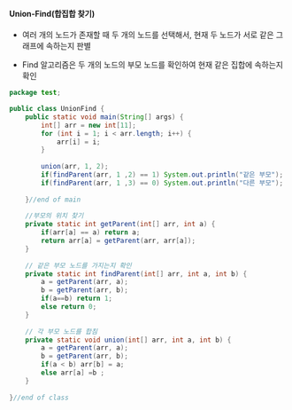 #### Union-Find(합집합 찾기)

- 여러 개의 노드가 존재할 때 두 개의 노드를 선택해서, 현재 두 노드가 서로 같은 그래프에 속하는지 판별

- Find 알고리즘은 두 개의 노드의 부모 노드를 확인하여 현재 같은 집합에 속하는지 확인

```java
package test;

public class UnionFind {
	public static void main(String[] args) {
		int[] arr = new int[11];
		for (int i = 1; i < arr.length; i++) {
			arr[i] = i;
		}
		
		union(arr, 1, 2);
		if(findParent(arr, 1 ,2) == 1) System.out.println("같은 부모");
		if(findParent(arr, 1 ,3) == 0) System.out.println("다른 부모");
		
	}//end of main
	
	//부모의 위치 찾기
	private static int getParent(int[] arr, int a) {
		if(arr[a] == a) return a;
		return arr[a] = getParent(arr, arr[a]);
	}
	
	// 같은 부모 노드를 가지는지 확인
	private static int findParent(int[] arr, int a, int b) {
		a = getParent(arr, a);
		b = getParent(arr, b);
		if(a==b) return 1;
		else return 0;
	}
	
	// 각 부모 노드를 합침
	private static void union(int[] arr, int a, int b) {
		a = getParent(arr, a);
		b = getParent(arr, b);
		if(a < b) arr[b] = a;
		else arr[a] =b ;
	}
	
}//end of class

```

